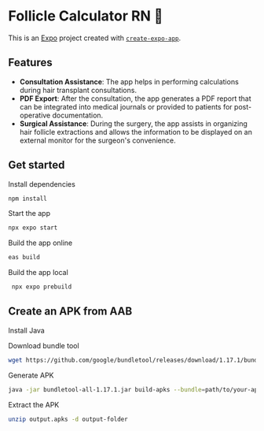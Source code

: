 # Follicle Calculator RN 👋

This is an [Expo](https://expo.dev) project created with [`create-expo-app`](https://www.npmjs.com/package/create-expo-app).

## Features

- **Consultation Assistance**: The app helps in performing calculations during hair transplant consultations.
- **PDF Export**: After the consultation, the app generates a PDF report that can be integrated into medical journals or provided to patients for post-operative documentation.
- **Surgical Assistance**: During the surgery, the app assists in organizing hair follicle extractions and allows the information to be displayed on an external monitor for the surgeon's convenience.

## Get started

Install dependencies

   ```bash
   npm install
   ```

Start the app

   ```bash
   npx expo start
   ```

Build the app online

   ```bash
   eas build
   ```
Build the app local

   ```bash
    npx expo prebuild
   ```

## Create an APK from AAB

Install Java

Download bundle tool

   ```bash
   wget https://github.com/google/bundletool/releases/download/1.17.1/bundletool-all-1.17.1.jar
   ```

Generate APK 

   ```bash
   java -jar bundletool-all-1.17.1.jar build-apks --bundle=path/to/your-app.aab --output=output.apks --mode=universal
   ```

Extract the APK

   ```bash
   unzip output.apks -d output-folder
   ```











